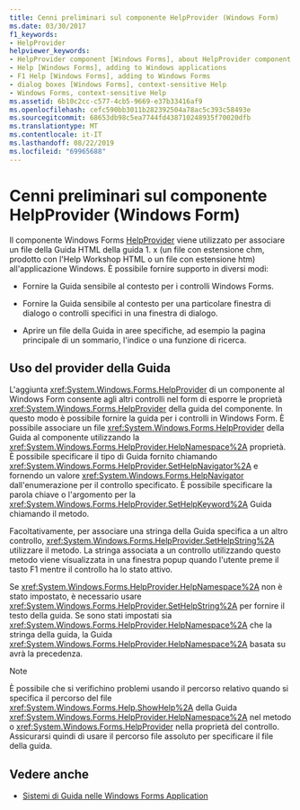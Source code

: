 ```yaml
---
title: Cenni preliminari sul componente HelpProvider (Windows Form)
ms.date: 03/30/2017
f1_keywords:
- HelpProvider
helpviewer_keywords:
- HelpProvider component [Windows Forms], about HelpProvider component
- Help [Windows Forms], adding to Windows applications
- F1 Help [Windows Forms], adding to Windows Forms
- dialog boxes [Windows Forms], context-sensitive Help
- Windows Forms, context-sensitive Help
ms.assetid: 6b10c2cc-c577-4cb5-9669-e37b33416af9
ms.openlocfilehash: cefc590bb3011b282392504a78ac5c393c58493e
ms.sourcegitcommit: 68653db98c5ea7744fd438710248935f70020dfb
ms.translationtype: MT
ms.contentlocale: it-IT
ms.lasthandoff: 08/22/2019
ms.locfileid: "69965688"
---
```

# <a name="helpprovider-component-overview-windows-forms"></a>Cenni preliminari sul componente HelpProvider (Windows Form)
Il componente Windows Forms [HelpProvider](helpprovider-component-windows-forms.md) viene utilizzato per associare un file della Guida HTML della guida 1. x (un file con estensione chm, prodotto con l'Help Workshop HTML o un file con estensione htm) all'applicazione Windows. È possibile fornire supporto in diversi modi:  
  
- Fornire la Guida sensibile al contesto per i controlli Windows Forms.  
  
- Fornire la Guida sensibile al contesto per una particolare finestra di dialogo o controlli specifici in una finestra di dialogo.  
  
- Aprire un file della Guida in aree specifiche, ad esempio la pagina principale di un sommario, l'indice o una funzione di ricerca.  
  
## <a name="using-the-help-provider"></a>Uso del provider della Guida  
 L'aggiunta <xref:System.Windows.Forms.HelpProvider> di un componente al Windows Form consente agli altri controlli nel form di esporre le proprietà <xref:System.Windows.Forms.HelpProvider> della guida del componente. In questo modo è possibile fornire la guida per i controlli in Windows Form. È possibile associare un file <xref:System.Windows.Forms.HelpProvider> della Guida al componente utilizzando la <xref:System.Windows.Forms.HelpProvider.HelpNamespace%2A> proprietà. È possibile specificare il tipo di Guida fornito chiamando <xref:System.Windows.Forms.HelpProvider.SetHelpNavigator%2A> e fornendo un valore <xref:System.Windows.Forms.HelpNavigator> dall'enumerazione per il controllo specificato. È possibile specificare la parola chiave o l'argomento per la <xref:System.Windows.Forms.HelpProvider.SetHelpKeyword%2A> Guida chiamando il metodo.  
  
 Facoltativamente, per associare una stringa della Guida specifica a un altro controllo, <xref:System.Windows.Forms.HelpProvider.SetHelpString%2A> utilizzare il metodo. La stringa associata a un controllo utilizzando questo metodo viene visualizzata in una finestra popup quando l'utente preme il tasto F1 mentre il controllo ha lo stato attivo.  
  
 Se <xref:System.Windows.Forms.HelpProvider.HelpNamespace%2A> non è stato impostato, è necessario usare <xref:System.Windows.Forms.HelpProvider.SetHelpString%2A> per fornire il testo della guida. Se sono stati impostati sia <xref:System.Windows.Forms.HelpProvider.HelpNamespace%2A> che la stringa della guida, la Guida <xref:System.Windows.Forms.HelpProvider.HelpNamespace%2A> basata su avrà la precedenza.  
  
> [!NOTE]
> È possibile che si verifichino problemi usando il percorso relativo quando si specifica il percorso del file <xref:System.Windows.Forms.Help.ShowHelp%2A> della Guida <xref:System.Windows.Forms.HelpProvider.HelpNamespace%2A> nel metodo o <xref:System.Windows.Forms.HelpProvider> nella proprietà del controllo. Assicurarsi quindi di usare il percorso file assoluto per specificare il file della guida.  
  
## <a name="see-also"></a>Vedere anche

- [Sistemi di Guida nelle Windows Forms Application](../advanced/help-systems-in-windows-forms-applications.md)
